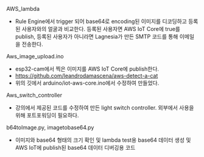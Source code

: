 AWS_lambda
- Rule Engine에서 trigger 되어 base64로 encoding된 이미지를 디코딩하고 등록된 사용자와의 얼굴과 비교한다. 등록된 사용자면 AWS IoT Core에 true를 publish, 등록된 사용자가 아니라면 Lagnesia가 만든 SMTP 코드를 통해 이메일을 전송한다.

Aws_image_upload.ino
- esp32-cam에서 찍은 이미지를 AWS IoT Core에 publish한다.
- https://github.com/leandrodamascena/aws-detect-a-cat
- 위의 깃에서 arduino/iot-aws-core.ino에서 수정하여 만들었다.

Aws_switch_controller
- 강의에서 제공된 코드를 수정하여 만든 light switch controller. 외부에서 사용을 위해 포트포워딩이 필요하다.

b64toImage.py, imagetobase64.py
- 이미지와 base64 형태의 크기 확인 및 lambda test용 base64 데이터 생성 및 AWS IoT에 publish된 base64 데이터 디버깅용 코드

